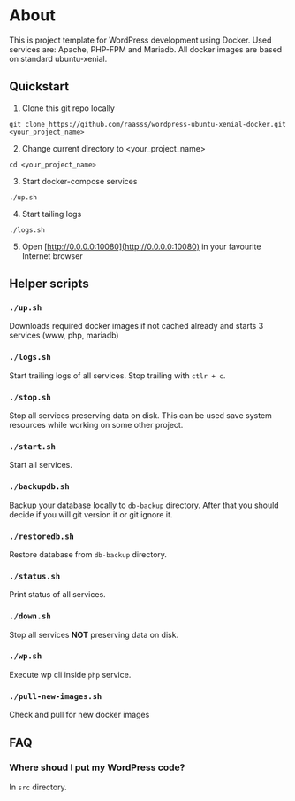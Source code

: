 # About #

This is project template for WordPress development using Docker. Used services are: Apache, PHP-FPM and Mariadb. All docker images are based on standard ubuntu-xenial.

## Quickstart ##

1. Clone this git repo locally
```
git clone https://github.com/raasss/wordpress-ubuntu-xenial-docker.git <your_project_name>
```
2. Change current directory to <your_project_name>
```
cd <your_project_name>
```
3. Start docker-compose services
```
./up.sh
```
4. Start tailing logs
```
./logs.sh
```

5. Open [http://0.0.0.0:10080](http://0.0.0.0:10080) in your favourite Internet browser

## Helper scripts ##

### ```./up.sh``` ###
Downloads required docker images if not cached already and starts 3 services (www, php, mariadb)

### ```./logs.sh``` ###
Start trailing logs of all services. Stop trailing with ```ctlr + c```.

### ```./stop.sh``` ###
Stop all services preserving data on disk. This can be used save system resources while working on some other project.

### ```./start.sh``` ###
Start all services.

### ```./backupdb.sh``` ###
Backup your database locally to ```db-backup``` directory. After that you should decide if you will git version it or git ignore it.

### ```./restoredb.sh``` ###
Restore database from ```db-backup``` directory.

### ```./status.sh``` ###
Print status of all services.

### ```./down.sh``` ###
Stop all services **NOT** preserving data on disk.

### ```./wp.sh``` ###
Execute wp cli inside ```php``` service.

### ```./pull-new-images.sh``` ###
Check and pull for new docker images

## FAQ ##

### Where shoud I put my WordPress code? ###
In ```src``` directory.
